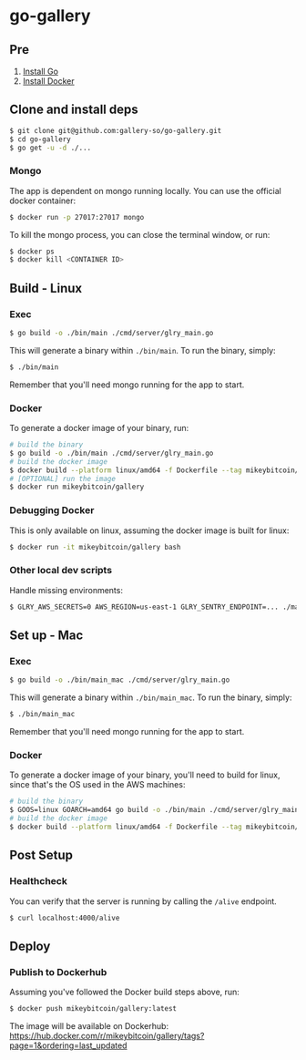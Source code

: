 # go-gallery

## Pre

1. [Install Go](https://golang.org/doc/install)
2. [Install Docker](https://www.docker.com/products/docker-desktop)

## Clone and install deps

```bash
$ git clone git@github.com:gallery-so/go-gallery.git
$ cd go-gallery
$ go get -u -d ./...
```

### Mongo

The app is dependent on mongo running locally. You can use the official docker container:

```bash
$ docker run -p 27017:27017 mongo
```

To kill the mongo process, you can close the terminal window, or run:

```bash
$ docker ps
$ docker kill <CONTAINER ID>
```

## Build - Linux

### Exec

```bash
$ go build -o ./bin/main ./cmd/server/glry_main.go
```

This will generate a binary within `./bin/main`. To run the binary, simply:

```bash
$ ./bin/main
```

Remember that you'll need mongo running for the app to start.

### Docker

To generate a docker image of your binary, run:

```bash
# build the binary
$ go build -o ./bin/main ./cmd/server/glry_main.go
# build the docker image
$ docker build --platform linux/amd64 -f Dockerfile --tag mikeybitcoin/gallery .
# [OPTIONAL] run the image
$ docker run mikeybitcoin/gallery
```

### Debugging Docker

This is only available on linux, assuming the docker image is built for linux:

```bash
$ docker run -it mikeybitcoin/gallery bash
```

### Other local dev scripts

Handle missing environments:

```bash
$ GLRY_AWS_SECRETS=0 AWS_REGION=us-east-1 GLRY_SENTRY_ENDPOINT=... ./main
```

## Set up - Mac

### Exec

```bash
$ go build -o ./bin/main_mac ./cmd/server/glry_main.go
```

This will generate a binary within `./bin/main_mac`. To run the binary, simply:

```bash
$ ./bin/main_mac
```

Remember that you'll need mongo running for the app to start.

### Docker

To generate a docker image of your binary, you'll need to build for linux, since that's the OS used in the AWS machines:

```bash
# build the binary
$ GOOS=linux GOARCH=amd64 go build -o ./bin/main ./cmd/server/glry_main.go
# build the docker image
$ docker build --platform linux/amd64 -f Dockerfile --tag mikeybitcoin/gallery .
```

## Post Setup

### Healthcheck

You can verify that the server is running by calling the `/alive` endpoint.

```bash
$ curl localhost:4000/alive
```

## Deploy

### Publish to Dockerhub

Assuming you've followed the Docker build steps above, run:

```bash
$ docker push mikeybitcoin/gallery:latest
```

The image will be available on Dockerhub: https://hub.docker.com/r/mikeybitcoin/gallery/tags?page=1&ordering=last_updated
